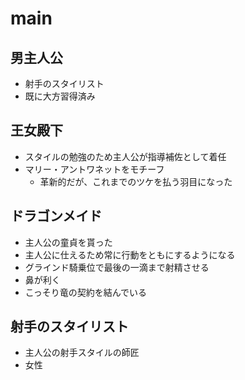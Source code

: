 # main

## 男主人公  

- 射手のスタイリスト
- 既に大方習得済み

## 王女殿下  

- スタイルの勉強のため主人公が指導補佐として着任
- マリー・アントワネットをモチーフ
  - 革新的だが、これまでのツケを払う羽目になった

## ドラゴンメイド  

- 主人公の童貞を貰った  
- 主人公に仕えるため常に行動をともにするようになる  
- グラインド騎乗位で最後の一滴まで射精させる  
- 鼻が利く  
- こっそり竜の契約を結んでいる

## 射手のスタイリスト

- 主人公の射手スタイルの師匠
- 女性
